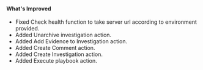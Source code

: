 #### What's Improved

- Fixed Check health function to take server url according to environment provided.
- Added Unarchive investigation action.
- Added Add Evidence to Investigation action.
- Added Create Comment action.
- Added Create Investigation action. 
- Added Execute playbook action.
